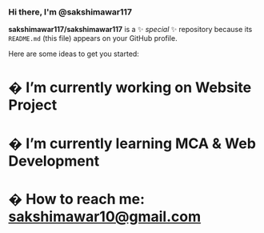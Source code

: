 ### Hi there, I'm @sakshimawar117

**sakshimawar117/sakshimawar117** is a ✨ _special_ ✨ repository because its `README.md` (this file) appears on your GitHub profile.

Here are some ideas to get you started:

# � I’m currently working on Website Project 
# � I’m currently learning MCA & Web Development
# � How to reach me: sakshimawar10@gmail.com
